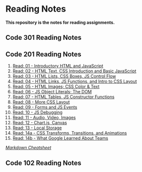 # Reading Notes
**This repository is the notes for reading assignments.**

## Code 301 Reading Notes

## Code 201 Reading Notes

1. [Read: 01 - Introductory HTML and JavaScript](https://github.com/wpiao/reading-notes/blob/main/code-201/class-01.md)
2. [Read: 02 - HTML Text, CSS Introduction and Basic JavaScript](https://github.com/wpiao/reading-notes/blob/main/code-201/class-02.md)
3. [Read: 03 - HTML Lists, CSS Boxes, JS Control Flow](https://github.com/wpiao/reading-notes/blob/main/code-201/class-03.md)
4. [Read: 04 - HTML Links, JS Functions, and Intro to CSS Layout](https://github.com/wpiao/reading-notes/blob/main/code-201/class-04.md)
5. [Read: 05 - HTML Images; CSS Color & Text](https://github.com/wpiao/reading-notes/blob/main/code-201/class-05.md)
6. [Read: 06 - JS Object Literals; The DOM](https://github.com/wpiao/reading-notes/blob/main/code-201/class-06.md)
7. [Read: 07 - HTML Tables, JS Constructor Functions](https://github.com/wpiao/reading-notes/blob/main/code-201/class-07.md)
8. [Read: 08 - More CSS Layout](https://github.com/wpiao/reading-notes/blob/main/code-201/class-08.md)
9. [Read: 09 - Forms and JS Events](https://github.com/wpiao/reading-notes/blob/main/code-201/class-09.md)
10. [Read: 10 - JS Debugging](https://github.com/wpiao/reading-notes/blob/main/code-201/class-10.md)
11. [Read: 11 - Audio, Video, Images](https://github.com/wpiao/reading-notes/blob/main/code-201/class-11.md)
12. [Read: 12 - Chart.js, Canvas](https://github.com/wpiao/reading-notes/blob/main/code-201/class-12.md)
13. [Read: 13 - Local Storage](https://github.com/wpiao/reading-notes/blob/main/code-201/class-13.md)
14. [Read: 14a - CSS Transforms, Transitions, and Animations](https://github.com/wpiao/reading-notes/blob/main/code-201/class-14a.md)
15. [Read: 14b - What Google Learned About Teams](https://github.com/wpiao/reading-notes/blob/main/code-201/class-14b.md)

_[Markdown Cheatsheet](https://github.com/adam-p/markdown-here/wiki/Markdown-Cheatsheet#links)_

## Code 102 Reading Notes
